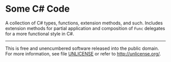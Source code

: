# Some C# Code

A collection of C# types, functions, extension methods, and such.
Includes extension methods for partial application and composition of `Func` delegates for a more functional style in C#.

* * *

This is free and unencumbered software released into the public domain.
For more information, see file [UNLICENSE](/UNLICENSE) or refer to http://unlicense.org/.

